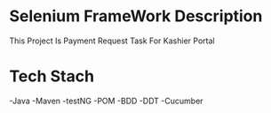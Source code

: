 # Selenium FrameWork Description 
This Project Is Payment Request Task For Kashier Portal

# Tech Stach 
 -Java
 -Maven
 -testNG
 -POM 
 -BDD
 -DDT
 -Cucumber 
